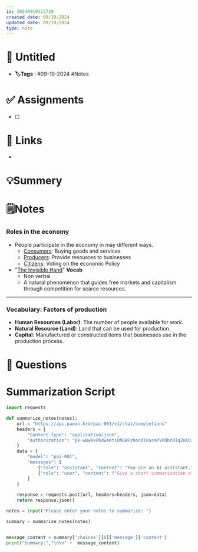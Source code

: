 ```yaml
---
id: 20240919122728
created_date: 09/19/2024
updated_date: 09/19/2024
type: note
---
```


# 📅 Untitled
- **🏷️Tags** : #09-19-2024 #Notes 

# ✅ Assignments
- [ ]  

# 🔗 Links
-

# 💡Summery


# 🗒️Notes


### Roles in the economy

- People participate in the economy in may different ways. 
	- <u>Consumers</u>: Buying goods and services
	- <u>Producers</u>: Provide resources to businesses
	- <u>Citizens</u>: Voting on the economic Policy
- "<u>The Invisible Hand</u>" **Vocab**
	- Non verbal
	- A natural phenomenon that guides free markets and capitalism through competition for scarce resources. 

--- 

### Vocabulary: Factors of production

- **Human Resources (Labor)**: The number of people available for work. 
- **Natural Resource (Land)**: Land that can be used for production. 
- **Capital**: Manufactured or constructed items that businesses use in the production process. 

# 🧠 Questions

 



# Summarization Script 
```python
import requests

def summarize_notes(notes):
    url = "https://api.pawan.krd/pai-001/v1/chat/completions"
    headers = {
        "Content-Type": "application/json",
        "Authorization": "pk-wBwkkPKdwXKtiUNGWFzhondlUasmPVPQbrDIqZHiUJMXSRUA"
    }
    data = {
        "model": "pai-001",
        "messages": [
            {"role": "assistant", "content": "You are an AI assistant."},
            {"role": "user", "content": f"Give a short summarization of the following notes in a couple sentences with indentation: {notes}"}
        ]
    }

    response = requests.post(url, headers=headers, json=data)
    return response.json()

notes = input("Please enter your notes to summarize: ")

summary = summarize_notes(notes)


message_content = summary['choices'][0]['message']['content']
print("Summary:","\n\n" +  message_content)

```